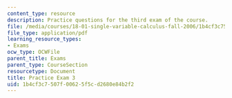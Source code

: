 ```yaml
---
content_type: resource
description: Practice questions for the third exam of the course.
file: /media/courses/18-01-single-variable-calculus-fall-2006/1b4cf3c7507f00625f5cd2680e84b2f2_prexam3b.pdf
file_type: application/pdf
learning_resource_types:
- Exams
ocw_type: OCWFile
parent_title: Exams
parent_type: CourseSection
resourcetype: Document
title: Practice Exam 3
uid: 1b4cf3c7-507f-0062-5f5c-d2680e84b2f2
---
```

